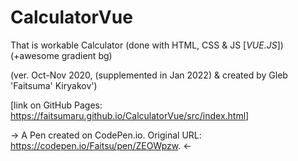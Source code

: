 # CalculatorVue
**<Calculator on Vue.js>**

That is workable Calculator (done with HTML, CSS & JS [_VUE.JS_]) (+awesome gradient bg)

(ver. Oct-Nov 2020, (supplemented in Jan 2022) & created by Gleb 'Faitsuma' Kiryakov')
 
 [link on GitHub Pages: https://faitsumaru.github.io/CalculatorVue/src/index.html] 

 -> A Pen created on CodePen.io. Original URL: https://codepen.io/Faitsu/pen/ZEOWpzw. <-
